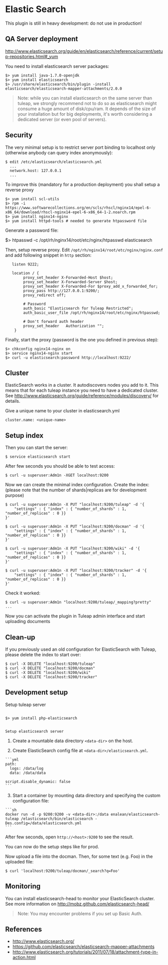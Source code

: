 Elastic Search
==============

This plugin is still in heavy development: do not use in production!

QA Server deployment
--------------------

http://www.elasticsearch.org/guide/en/elasticsearch/reference/current/setup-repositories.html#_yum

You need to install elasticsearch server packages:

    $> yum install java-1.7.0-openjdk
    $> yum install elasticsearch
    $> /usr/share/elasticsearch/bin/plugin -install elasticsearch/elasticsearch-mapper-attachments/2.0.0

> Note: while you can install elasticsearch on the same server than tuleap, we strongly recommend
> not to do so as elasticsearch might consume a huge amount of disk/cpu/ram.
> It depends of the size of your installation but for big deployments, it's worth considering a 
> dedicated server (or even pool of servers).


Security
--------
The very minimal setup is to restrict  server port binding to localhost only (otherwise anybody can query index anonymously):

    $ edit /etc/elasticsearch/elasticsearch.yml
      ...
      network.host: 127.0.0.1
      ...

To improve this (mandatory for a production deployment) you shall setup a reverse proxy

    $> yum install scl-utils
    $> rpm -i https://www.softwarecollections.org/en/scls/rhscl/nginx14/epel-6-x86_64/download/rhscl-nginx14-epel-6-x86_64-1-2.noarch.rpm
    $> yum install nginx14-nginx
    $> yum install httpd-tools # needed to generate htpassword file


Generate a password file:

   $> htpasswd -c /opt/rh/nginx14/root/etc/nginx/htpasswd elasticsearch

Then, setup reverse proxy. Edit ``/opt/rh/nginx14/root/etc/nginx/nginx.conf`` and add following snippet in ``http`` section:

       listen 9222;

       location / {
            proxy_set_header X-Forwarded-Host $host;
            proxy_set_header X-Forwarded-Server $host;
            proxy_set_header X-Forwarded-For $proxy_add_x_forwarded_for;
            proxy_pass http://127.0.0.1:9200/;
            proxy_redirect off;

            # Password
            auth_basic "Elasticsearch for Tuleap Restricted";
            auth_basic_user_file /opt/rh/nginx14/root/etc/nginx/htpasswd;

            # Don't forward auth header
            proxy_set_header   Authorization "";
        }

Finally, start the proxy (password is the one you defined in previous step):

    $> chkconfig nginx14-nginx on
    $> service nginx14-nginx start
    $> curl -u elasticsearch:password http://localhost:9222/


Cluster
-------
ElasticSearch works in a cluster. It autodiscovers nodes you add to it. This means that for each tuleap instance you need 
to have a dedicated cluster. See http://www.elasticsearch.org/guide/reference/modules/discovery/ for details.

Give a unique name to your cluster in elasticsearch.yml

    cluster.name: <unique-name>


Setup index
-----------
Then you can start the server:

    $ service elasticsearch start

After few seconds you should be able to test access:

    $ curl -u superuser:Adm1n -XGET localhost:9200

Now we can create the minimal index configuration.
Create the index: (please note that the number of shards|replicas are for development purpose)


    $ curl -u superuser:Adm1n -X PUT "localhost:9200/tuleap" -d '{
        "settings" : { "index" : { "number_of_shards" : 1, "number_of_replicas" : 0 }}
    }'

    $ curl -u superuser:Adm1n -X PUT "localhost:9200/docman" -d '{
        "settings" : { "index" : { "number_of_shards" : 1, "number_of_replicas" : 0 }}
    }'

    $ curl -u superuser:Adm1n -X PUT "localhost:9200/wiki" -d '{
        "settings" : { "index" : { "number_of_shards" : 1, "number_of_replicas" : 0 }}
    }'

    $ curl -u superuser:Adm1n -X PUT "localhost:9200/tracker" -d '{
        "settings" : { "index" : { "number_of_shards" : 1, "number_of_replicas" : 0 }}
    }'

Check it worked:

    $ curl -u superuser:Adm1n "localhost:9200/tuleap/_mapping?pretty"
    ...

Now you can activate the plugin in Tuleap admin interface and start uploading documents

Clean-up
--------

If you previously used an old configuration for ElasticSearch with Tuleap,
please delete the index to start over:

    $ curl -X DELETE "localhost:9200/tuleap"
    $ curl -X DELETE "localhost:9200/docman"
    $ curl -X DELETE "localhost:9200/wiki"
    $ curl -X DELETE "localhost:9200/tracker"

Development setup
-----------------

Setup tuleap server
```````````````````

$> yum install php-elasticsearch


Setup elasticsearch server
``````````````````````````

  1. Create a mountable data directory `<data-dir>` on the host.

  2. Create ElasticSearch config file at `<data-dir>/elasticsearch.yml`.

    ```yml
    path:
      logs: /data/log
      data: /data/data

    script.disable_dynamic: false
    ```

  3. Start a container by mounting data directory and specifying the custom configuration file:

    ```sh
    docker run -d -p 9200:9200 -v <data-dir>:/data enalean/elasticsearch-tuleap /elasticsearch/bin/elasticsearch -Des.config=/data/elasticsearch.yml
    ```

After few seconds, open `http://<host>:9200` to see the result.

You can now do the setup steps like for prod.

Now upload a file into the docman. Then, for some text (e.g. Foo) in the
uploaded file:

    $ curl 'localhost:9200/tuleap/docman/_search?q=Foo'

Monitoring
----------

You can install elasticsearch-head to monitor your ElasticSearch cluster.
See more information on http://mobz.github.com/elasticsearch-head/

> Note: You may encounter problems if you set up Basic Auth.

References
----------

- http://www.elasticsearch.org/
- https://github.com/elasticsearch/elasticsearch-mapper-attachments
- http://www.elasticsearch.org/tutorials/2011/07/18/attachment-type-in-action.html
